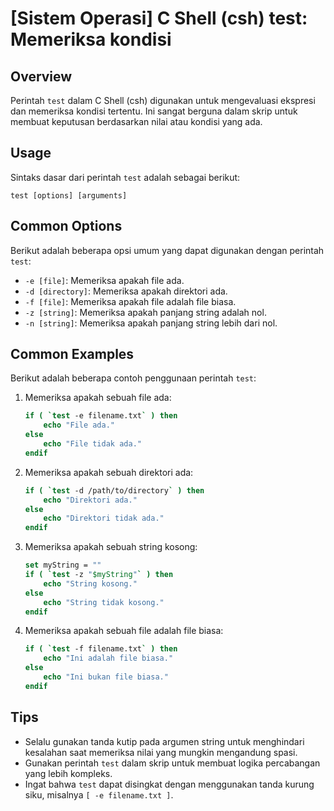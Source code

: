 # [Sistem Operasi] C Shell (csh) test: Memeriksa kondisi

## Overview
Perintah `test` dalam C Shell (csh) digunakan untuk mengevaluasi ekspresi dan memeriksa kondisi tertentu. Ini sangat berguna dalam skrip untuk membuat keputusan berdasarkan nilai atau kondisi yang ada.

## Usage
Sintaks dasar dari perintah `test` adalah sebagai berikut:
```
test [options] [arguments]
```

## Common Options
Berikut adalah beberapa opsi umum yang dapat digunakan dengan perintah `test`:
- `-e [file]`: Memeriksa apakah file ada.
- `-d [directory]`: Memeriksa apakah direktori ada.
- `-f [file]`: Memeriksa apakah file adalah file biasa.
- `-z [string]`: Memeriksa apakah panjang string adalah nol.
- `-n [string]`: Memeriksa apakah panjang string lebih dari nol.

## Common Examples
Berikut adalah beberapa contoh penggunaan perintah `test`:

1. Memeriksa apakah sebuah file ada:
   ```csh
   if ( `test -e filename.txt` ) then
       echo "File ada."
   else
       echo "File tidak ada."
   endif
   ```

2. Memeriksa apakah sebuah direktori ada:
   ```csh
   if ( `test -d /path/to/directory` ) then
       echo "Direktori ada."
   else
       echo "Direktori tidak ada."
   endif
   ```

3. Memeriksa apakah sebuah string kosong:
   ```csh
   set myString = ""
   if ( `test -z "$myString"` ) then
       echo "String kosong."
   else
       echo "String tidak kosong."
   endif
   ```

4. Memeriksa apakah sebuah file adalah file biasa:
   ```csh
   if ( `test -f filename.txt` ) then
       echo "Ini adalah file biasa."
   else
       echo "Ini bukan file biasa."
   endif
   ```

## Tips
- Selalu gunakan tanda kutip pada argumen string untuk menghindari kesalahan saat memeriksa nilai yang mungkin mengandung spasi.
- Gunakan perintah `test` dalam skrip untuk membuat logika percabangan yang lebih kompleks.
- Ingat bahwa `test` dapat disingkat dengan menggunakan tanda kurung siku, misalnya `[ -e filename.txt ]`.